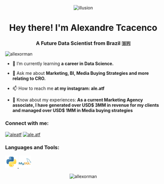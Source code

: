 <p align="center"> <img align="center" alt="illusion" height="220" style="object-fit: cover; clip-path: " src="https://images-wixmp-ed30a86b8c4ca887773594c2.wixmp.com/f/144b2357-6267-45a7-911c-afe52290047d/dfrtmm1-8624cdf7-74cb-4b6b-9f9e-e6e122c5e0f4.gif?token=eyJ0eXAiOiJKV1QiLCJhbGciOiJIUzI1NiJ9.eyJzdWIiOiJ1cm46YXBwOjdlMGQxODg5ODIyNjQzNzNhNWYwZDQxNWVhMGQyNmUwIiwiaXNzIjoidXJuOmFwcDo3ZTBkMTg4OTgyMjY0MzczYTVmMGQ0MTVlYTBkMjZlMCIsIm9iaiI6W1t7InBhdGgiOiJcL2ZcLzE0NGIyMzU3LTYyNjctNDVhNy05MTFjLWFmZTUyMjkwMDQ3ZFwvZGZydG1tMS04NjI0Y2RmNy03NGNiLTRiNmItOWY5ZS1lNmUxMjJjNWUwZjQuZ2lmIn1dXSwiYXVkIjpbInVybjpzZXJ2aWNlOmZpbGUuZG93bmxvYWQiXX0.7QDeKf7l7EhxH84NMgeaBprKM7keEXf4so9P5qwTQmM"> </p>

<h1 align="center">Hey there! I'm Alexandre Tcacenco</h1>
<h3 align="center">A Future Data Scientist from Brazil 🇧🇷</h3>


<p align="left"> <img src="https://komarev.com/ghpvc/?username=allexorman&label=Profile%20views&color=efcf34&style=flat" alt="allexorman" /> </p>

- 🌱 I’m currently learning **a career in Data Science.**

- 💬 Ask me about **Marketing, BI, Media Buying Strategies and more relating to CRO.**

- 📫 How to reach me **at my instagram: ale.atf**

- 📄 Know about my experiences: **As a current Marketing Agency associate, I have generated over USD$ 3MM in revenue for my clients and managed over USD$ 1MM in Media buying strategies**

<h3 align="left">Connect with me:</h3>
<p align="left">
<a href="https://linkedin.com/in/aleatf" target="blank"><img align="center" src="https://raw.githubusercontent.com/rahuldkjain/github-profile-readme-generator/master/src/images/icons/Social/linked-in-alt.svg" alt="aleatf" height="30" width="40" /></a>
<a href="https://instagram.com/ale.atf" target="blank"><img align="center" src="https://raw.githubusercontent.com/rahuldkjain/github-profile-readme-generator/master/src/images/icons/Social/instagram.svg" alt="ale.atf" height="30" width="40" /></a>
</p>

<h3 align="left">Languages and Tools:</h3>
<p align="left"> <a href="https://www.python.org" target="_blank" rel="noreferrer"> <img src="https://raw.githubusercontent.com/devicons/devicon/master/icons/python/python-original.svg" alt="python" width="40" height="40"/> </a> <a href="https://www.mysql.com/" target="_blank" rel="noreferrer"> <img src="https://raw.githubusercontent.com/devicons/devicon/master/icons/mysql/mysql-original-wordmark.svg" alt="mysql" width="40" height="40"/> </a>  </p>

<p align="center"><img align="center" src="https://github-readme-streak-stats.herokuapp.com/?user=allexorman&theme=dark" alt="allexorman" /></p>
